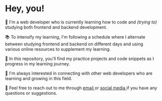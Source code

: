 <h1> Hey, you!  </h1>

🌟 I'm a web developer who is currently learning how to code and <i> (trying to) </i> studying both frontend and backend development.

📚 To intensify my learning, I'm following a schedule where I alternate between studying frontend and backend on different days and using various online resources to supplement my learning.

🚀 In this repository, you'll find my practice projects and code snippets as I progress in my learning journey.

💬 I'm always interested in connecting with other web developers who are learning and growing in this field.

📧 Feel free to reach out to me through <a href="mailto:h.bozaipo@gmail.com"> email </a> or <a href="https://www.linkedin.com/in/heloisabozaipo"> social media </a> if you have any questions or suggestions.



